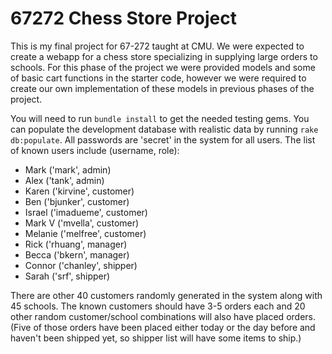 67272 Chess Store Project
===

This is my final project for 67-272 taught at CMU. We were expected to create a webapp for a chess store specializing in supplying large orders to schools. For this phase of the project we were provided models and some of basic cart functions in the starter code, however we were required to create our own implementation of these models in previous phases of the project.

You will need to run `bundle install` to get the needed testing gems. You can populate the development database with realistic data by running `rake db:populate`.  All passwords are 'secret' in the system for all users. The list of known users include (username, role): 

- Mark ('mark', admin)
- Alex ('tank', admin)
- Karen ('kirvine', customer)
- Ben  ('bjunker', customer)
- Israel ('imadueme', customer)
- Mark V ('mvella', customer)
- Melanie ('melfree', customer)
- Rick ('rhuang', manager)
- Becca  ('bkern', manager)
- Connor ('chanley', shipper)
- Sarah ('srf', shipper)

There are other 40 customers randomly generated in the system along with 45 schools.  The known customers should have 3-5 orders each and 20 other random customer/school combinations will also have placed orders. (Five of those orders have been placed either today or the day before and haven't been shipped yet, so shipper list will have some items to ship.)


